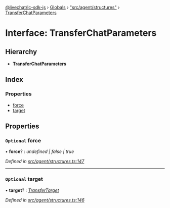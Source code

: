 [@livechat/lc-sdk-js](../README.md) › [Globals](../globals.md) › ["src/agent/structures"](../modules/_src_agent_structures_.md) › [TransferChatParameters](_src_agent_structures_.transferchatparameters.md)

# Interface: TransferChatParameters

## Hierarchy

* **TransferChatParameters**

## Index

### Properties

* [force](_src_agent_structures_.transferchatparameters.md#optional-force)
* [target](_src_agent_structures_.transferchatparameters.md#optional-target)

## Properties

### `Optional` force

• **force**? : *undefined | false | true*

*Defined in [src/agent/structures.ts:147](https://github.com/livechat/lc-sdk-js/blob/ce4846a/src/agent/structures.ts#L147)*

___

### `Optional` target

• **target**? : *[TransferTarget](_src_agent_structures_.transfertarget.md)*

*Defined in [src/agent/structures.ts:146](https://github.com/livechat/lc-sdk-js/blob/ce4846a/src/agent/structures.ts#L146)*
